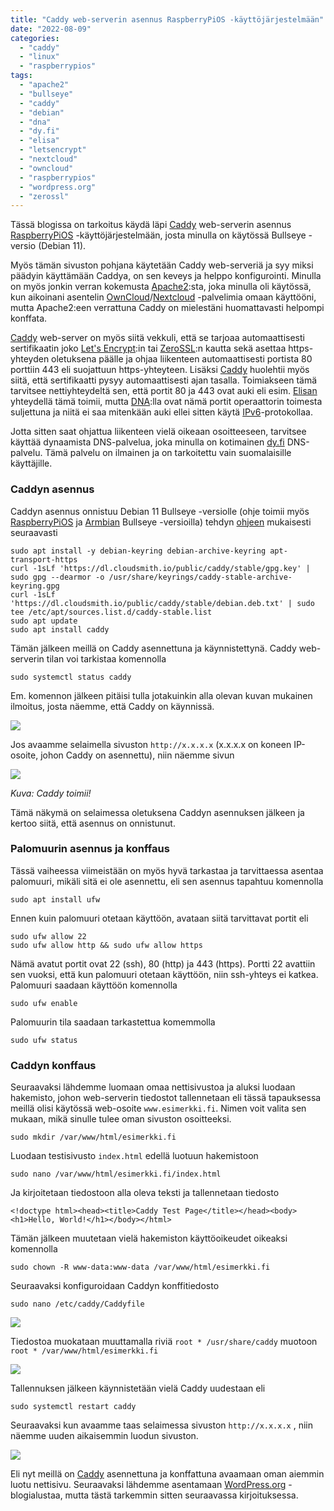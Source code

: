 ```yaml
---
title: "Caddy web-serverin asennus RaspberryPiOS -käyttöjärjestelmään"
date: "2022-08-09"
categories: 
  - "caddy"
  - "linux"
  - "raspberrypios"
tags: 
  - "apache2"
  - "bullseye"
  - "caddy"
  - "debian"
  - "dna"
  - "dy.fi"
  - "elisa"
  - "letsencrypt"
  - "nextcloud"
  - "owncloud"
  - "raspberrypios"
  - "wordpress.org"
  - "zerossl"
---
```


Tässä blogissa on tarkoitus käydä läpi [Caddy](https://caddyserver.com/) web-serverin asennus [RaspberryPiOS](https://www.raspberrypi.com/software/) -käyttöjärjestelmään, josta minulla on käytössä Bullseye -versio (Debian 11).

Myös tämän sivuston pohjana käytetään Caddy web-serveriä ja syy miksi päädyin käyttämään Caddya, on sen keveys ja helppo konfigurointi. Minulla on myös jonkin verran kokemusta [Apache2](https://httpd.apache.org/):sta, joka minulla oli käytössä, kun aikoinani asentelin [OwnCloud](https://owncloud.com/)/[Nextcloud](https://nextcloud.com/) -palvelimia omaan käyttööni, mutta Apache2:een verrattuna Caddy on mielestäni huomattavasti helpompi konffata.

[Caddy](https://caddyserver.com/) web-server on myös siitä vekkuli, että se tarjoaa automaattisesti sertifikaatin joko [Let's Encrypt](https://letsencrypt.org/fi/):in tai [ZeroSSL](https://zerossl.com/):n kautta sekä asettaa https-yhteyden oletuksena päälle ja ohjaa liikenteen automaattisesti portista 80 porttiin 443 eli suojattuun https-yhteyteen. Lisäksi [Caddy](https://caddyserver.com/) huolehtii myös siitä, että sertifikaatti pysyy automaattisesti ajan tasalla. Toimiakseen tämä tarvitsee nettiyhteydeltä sen, että portit 80 ja 443 ovat auki eli esim. [Elisan](https://elisa.fi/kauppa/nettiliittymat/kiinteat-laajakaistat) yhteydellä tämä toimii, mutta [DNA](https://tuki.dna.fi/org/dna-fi/d/avoimet-portit-oarm/):lla ovat nämä portit operaattorin toimesta suljettuna ja niitä ei saa mitenkään auki ellei sitten käytä [IPv6](https://fi.wikipedia.org/wiki/IPv6)\-protokollaa.

Jotta sitten saat ohjattua liikenteen vielä oikeaan osoitteeseen, tarvitsee käyttää dynaamista DNS-palvelua, joka minulla on kotimainen [dy.fi](https://www.dy.fi/) DNS-palvelu. Tämä palvelu on ilmainen ja on tarkoitettu vain suomalaisille käyttäjille.

### Caddyn asennus

Caddyn asennus onnistuu Debian 11 Bullseye -versiolle (ohje toimii myös [RaspberryPiOS](https://www.raspberrypi.com/software/) ja [Armbian](https://www.armbian.com/) Bullseye -versioilla) tehdyn [ohjeen](https://caddyserver.com/docs/install#debian-ubuntu-raspbian) mukaisesti seuraavasti

```
sudo apt install -y debian-keyring debian-archive-keyring apt-transport-https
curl -1sLf 'https://dl.cloudsmith.io/public/caddy/stable/gpg.key' | sudo gpg --dearmor -o /usr/share/keyrings/caddy-stable-archive-keyring.gpg
curl -1sLf 'https://dl.cloudsmith.io/public/caddy/stable/debian.deb.txt' | sudo tee /etc/apt/sources.list.d/caddy-stable.list
sudo apt update
sudo apt install caddy
```

Tämän jälkeen meillä on Caddy asennettuna ja käynnistettynä. Caddy web-serverin tilan voi tarkistaa komennolla

```
sudo systemctl status caddy
```

Em. komennon jälkeen pitäisi tulla jotakuinkin alla olevan kuvan mukainen ilmoitus, josta näemme, että Caddy on käynnissä.

![](/images/caddy-web-serverin-asennus-raspberrypios-kayttojarjestelmaan/kuva1.png)

Jos avaamme selaimella sivuston `http://x.x.x.x` (x.x.x.x on koneen IP-osoite, johon Caddy on asennettu), niin näemme sivun

![](/images/caddy-web-serverin-asennus-raspberrypios-kayttojarjestelmaan/kuva2.png)

_Kuva: Caddy toimii!_

Tämä näkymä on selaimessa oletuksena Caddyn asennuksen jälkeen ja kertoo siitä, että asennus on onnistunut.

### Palomuurin asennus ja konffaus

Tässä vaiheessa viimeistään on myös hyvä tarkastaa ja tarvittaessa asentaa palomuuri, mikäli sitä ei ole asennettu, eli sen asennus tapahtuu komennolla

```
sudo apt install ufw
```

Ennen kuin palomuuri otetaan käyttöön, avataan siitä tarvittavat portit eli

```
sudo ufw allow 22
sudo ufw allow http && sudo ufw allow https
```

Nämä avatut portit ovat 22 (ssh), 80 (http) ja 443 (https). Portti 22 avattiin sen vuoksi, että kun palomuuri otetaan käyttöön, niin ssh-yhteys ei katkea. Palomuuri saadaan käyttöön komennolla

```
sudo ufw enable
```

Palomuurin tila saadaan tarkastettua komemmolla

```
sudo ufw status
```

### Caddyn konffaus

Seuraavaksi lähdemme luomaan omaa nettisivustoa ja aluksi luodaan hakemisto, johon web-serverin tiedostot tallennetaan eli tässä tapauksessa meillä olisi käytössä web-osoite `www.esimerkki.fi`. Nimen voit valita sen mukaan, mikä sinulle tulee oman sivuston osoitteeksi.

```
sudo mkdir /var/www/html/esimerkki.fi
```

Luodaan testisivusto `index.html` edellä luotuun hakemistoon

```
sudo nano /var/www/html/esimerkki.fi/index.html
```

Ja kirjoitetaan tiedostoon alla oleva teksti ja tallennetaan tiedosto

```
<!doctype html><head><title>Caddy Test Page</title></head><body><h1>Hello, World!</h1></body></html>
```

Tämän jälkeen muutetaan vielä hakemiston käyttöoikeudet oikeaksi komennolla

```
sudo chown -R www-data:www-data /var/www/html/esimerkki.fi
```

Seuraavaksi konfiguroidaan Caddyn konffitiedosto

```
sudo nano /etc/caddy/Caddyfile
```

![](/images/caddy-web-serverin-asennus-raspberrypios-kayttojarjestelmaan/kuva3.png)

Tiedostoa muokataan muuttamalla riviä `root * /usr/share/caddy` muotoon `root * /var/www/html/esimerkki.fi`

![](/images/caddy-web-serverin-asennus-raspberrypios-kayttojarjestelmaan/kuva4.png)

Tallennuksen jälkeen käynnistetään vielä Caddy uudestaan eli

```
sudo systemctl restart caddy
```

Seuraavaksi kun avaamme taas selaimessa sivuston `http://x.x.x.x` , niin näemme uuden aikaisemmin luodun sivuston.

![](/images/caddy-web-serverin-asennus-raspberrypios-kayttojarjestelmaan/kuva5.png)

Eli nyt meillä on [Caddy](https://caddyserver.com/) asennettuna ja konffattuna avaamaan oman aiemmin luotu nettisivu. Seuraavaksi lähdemme asentamaan [WordPress.org](https://wordpress.org/) -blogialustaa, mutta tästä tarkemmin sitten seuraavassa kirjoituksessa.


